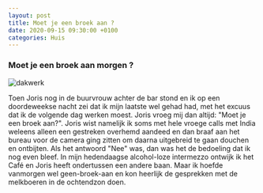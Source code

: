 ```yaml
---
layout: post
title: Moet je een broek aan ?
date: 2020-09-15 09:30:00 +0100
categories: Huis
---
```


### Moet je een broek aan morgen ?
![dakwerk](https://prisse.net/dakwerk.jpg)  

Toen Joris nog in de buurvrouw achter de bar stond en ik op een doordeweekse nacht zei dat ik mijn laatste wel gehad had, met het excuus dat ik de volgende dag werken moest. Joris vroeg mij dan altijd: "Moet je een broek aan?". Joris wist namelijk ik soms met hele vroege calls met India weleens alleen een gestreken overhemd aandeed en dan braaf aan het bureau voor de camera ging zitten om daarna uitgebreid te gaan douchen en ontbijten. Als het antwoord "Nee" was, dan was het de bedoeling dat ik nog even bleef.
In mijn hedendaagse alcohol-loze intermezzo ontwijk ik het Café en Joris heeft ondertussen een andere baan. Maar ik hoefde vanmorgen wel geen-broek-aan en kon heerlijk de gesprekken met de melkboeren in de ochtendzon doen.
